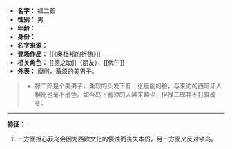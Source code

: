 
- **名字：** 禄二郎
- **性别：** 男
- **年龄：** 
- **身份：** 
- **名字来源：** 
- **登场作品：** [[《奥杜邦的祈祷》]]
- **相关角色：** [[德之助]]（朋友），[[优午]]
- **外表：** 瘦削，蓄须的美男子。

> - 禄二郎是个美男子，柔软的头发下有一张瘦削的脸，与来访的西班牙人相比也毫不逊色。如今岛上蓄须的人越来越少，但禄二郎并不打算改变。

---

**特征：** 

1. 一方面担心荻岛会因为西欧文化的侵蚀而丧失本质，另一方面又反对锁岛。

